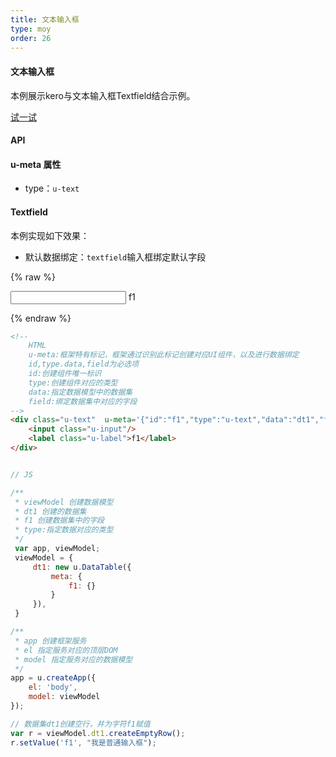 ```yaml
---
title: 文本输入框
type: moy
order: 26
---
```

#### 文本输入框

本例展示kero与文本输入框Textfield结合示例。

[试一试](http://tinper.org/webide/#/demos/kero/textfield)


#### API

#### u-meta 属性

* type：`u-text`


#### Textfield

本例实现如下效果：

* 默认数据绑定：`textfield`输入框绑定默认字段

{% raw %}
<!--
	HTML
	u-meta:框架特有标记，框架通过识别此标记创建对应UI组件，以及进行数据绑定
	id,type.data,field为必选项
	id:创建组件唯一标识
	type:创建组件对应的类型
	data:指定数据模型中的数据集
	field:绑定数据集中对应的字段
-->
<div class="u-text"  u-meta='{&quot;id&quot;:&quot;f1&quot;,&quot;type&quot;:&quot;u-text&quot;,&quot;data&quot;:&quot;dt1&quot;,&quot;field&quot;:&quot;f1&quot;}'>
    <input class="u-input"/>
    <label class="u-label">f1</label>
</div>

<style>

</style>

<script>
// JS

/**
 * viewModel 创建数据模型
 * dt1 创建的数据集
 * f1 创建数据集中的字段
 * type:指定数据对应的类型
 */
 var app, viewModel;
 viewModel = {
     dt1: new u.DataTable({
         meta: {
             f1: {}
         }
     }),
 }

/**
 * app 创建框架服务
 * el 指定服务对应的顶层DOM
 * model 指定服务对应的数据模型
 */
app = u.createApp({
    el: 'body',
    model: viewModel
});

// 数据集dt1创建空行，并为字符f1赋值
var r = viewModel.dt1.createEmptyRow();
r.setValue('f1', "我是普通输入框");

</script>

{% endraw %}
``` html
<!--
	HTML
	u-meta:框架特有标记，框架通过识别此标记创建对应UI组件，以及进行数据绑定
	id,type.data,field为必选项
	id:创建组件唯一标识
	type:创建组件对应的类型
	data:指定数据模型中的数据集
	field:绑定数据集中对应的字段
-->
<div class="u-text"  u-meta='{"id":"f1","type":"u-text","data":"dt1","field":"f1"}'>
    <input class="u-input"/>
    <label class="u-label">f1</label>
</div>
```
``` css

```
``` js
// JS

/**
 * viewModel 创建数据模型
 * dt1 创建的数据集
 * f1 创建数据集中的字段
 * type:指定数据对应的类型
 */
 var app, viewModel;
 viewModel = {
     dt1: new u.DataTable({
         meta: {
             f1: {}
         }
     }),
 }

/**
 * app 创建框架服务
 * el 指定服务对应的顶层DOM
 * model 指定服务对应的数据模型
 */
app = u.createApp({
    el: 'body',
    model: viewModel
});

// 数据集dt1创建空行，并为字符f1赋值
var r = viewModel.dt1.createEmptyRow();
r.setValue('f1', "我是普通输入框");

```

